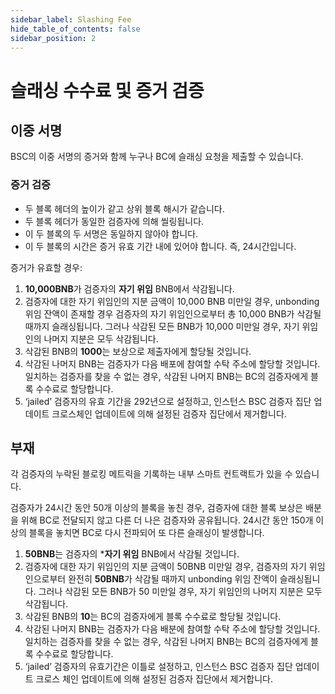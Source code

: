 ```yaml
---
sidebar_label: Slashing Fee
hide_table_of_contents: false
sidebar_position: 2
---
```


# 슬래싱 수수료 및 증거 검증

## 이중 서명

BSC의 이중 서명의 증거와 함께 누구나 BC에 슬래싱 요청을 제출할 수 있습니다.

### 증거 검증
* 두 블록 헤더의 높이가 같고 상위 블록 해시가 같습니다.
* 두 블록 헤더가 동일한 검증자에 의해 씰링됩니다.
* 이 두 블록의 두 서명은 동일하지 않아야 합니다.
* 이 두 블록의 시간은 증거 유효 기간 내에 있어야 합니다. 즉, 24시간입니다.

증거가 유효할 경우:

1. **10,000BNB**가 검증자의 **자기 위임** BNB에서 삭감됩니다.
2. 검증자에 대한 자기 위임인의 지분 금액이 10,000 BNB 미만일 경우, unbonding 위임 잔액이 존재할 경우 검증자의 자기 위임인으로부터 총 10,000 BNB가 삭감될 때까지 슬래싱됩니다. 그러나 삭감된 모든 BNB가 10,000 미만일 경우, 자기 위임인의 나머지 지분은 모두 삭감됩니다.
3. 삭감된 BNB의 **1000**는 보상으로 제출자에게 할당될 것입니다.
4. 삭감된 나머지 BNB는 검증자가 다음 배포에 참여할 수탁 주소에 할당할 것입니다. 일치하는 검증자를 찾을 수 없는 경우, 삭감된 나머지 BNB는 BC의 검증자에게 블록 수수료로 할당합니다.
5. ‘jailed’ 검증자의 유효 기간을 292년으로 설정하고, 인스턴스 BSC 검증자 집단 업데이트 크로스체인 업데이트에 의해 설정된 검증자 집단에서 제거합니다.


## 부재

각 검증자의 누락된 블로킹 메트릭을 기록하는 내부 스마트 컨트랙트가 있을 수 있습니다.

검증자가 24시간 동안 50개 이상의 블록을 놓친 경우, 검증자에 대한 블록 보상은 배분을 위해 BC로 전달되지 않고 다른 더 나은 검증자와 공유됩니다. 24시간 동안 150개 이상의 블록을 놓치면 BC로 다시 전파되어 또 다른 슬래싱이 발생합니다.

1. **50BNB**는 검증자의 ***자기 위임** BNB에서 삭감될 것입니다.
2. 검증자에 대한 자기 위임인의 지분 금액이 50BNB 미만일 경우, 검증자의 자기 위임인으로부터 완전히 **50BNB**가 삭감될 때까지 unbonding 위임 잔액이 슬래싱됩니다. 그러나 삭감된 모든 BNB가 50 미만일 경우, 자기 위임인의 나머지 지분은 모두 삭감됩니다.
3. 삭감된 BNB의 **10**는 BC의 검증자에게 블록 수수료로 할당될 것입니다.
4. 삭감된 나머지 BNB는 검증자가 다음 배분에 참여할 수탁 주소에 할당할 것입니다. 일치하는 검증자를 찾을 수 없는 경우, 삭감된 나머지 BNB는 BC의 검증자에게 블록 수수료로 할당합니다.
5. ‘jailed’ 검증자의 유효기간은 이틀로 설정하고, 인스턴스 BSC 검증자 집단 업데이트 크로스 체인 업데이트에 의해 설정된 검증자 집단에서 제거합니다.

